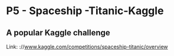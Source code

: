 # P5 - Spaceship -Titanic-Kaggle


## A popular Kaggle challenge
Link: ://www.kaggle.com/competitions/spaceship-titanic/overview
